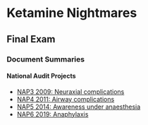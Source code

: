# Ketamine Nightmares

## Final Exam

### Document Summaries

#### National Audit Projects

- [NAP3 2009: Neuraxial complications](nap3_2009.htm)
- [NAP4 2011: Airway complications](nap4_2011.htm)
- [NAP5 2014: Awareness under anaesthesia](nap5_2014.htm)
- [NAP6 2019: Anaphylaxis](nap6_2018.htm)


